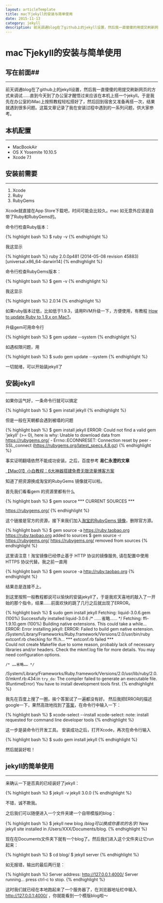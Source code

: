 ```yaml
---
layout: articleTemplate
title: mac下jekyll的安装与简单使用
date: 2015-11-13
category: jekyll
description: 前天调通blog在了github上的jekyll设置，然后我一直傻傻的用提交刷新网页的方式来调试……直到今天到了办公室才醒悟过来应该在本机上搭一个jekyll。于是我先在办公室的iMac上按照教程轻松搭好了，然后回到宿舍又准备再搭一次，结果就遇到很多问题。这篇文章记录了我在安装过程中遇到的一系列问题，供大家参考。
---
```



# mac下jekyll的安装与简单使用 #

## 写在前面##

----------

前天调通blog在了github上的jekyll设置，然后我一直傻傻的用提交刷新网页的方式来调试……直到今天到了办公室才醒悟过来应该在本机上搭一个jekyll。于是我先在办公室的iMac上按照教程轻松搭好了，然后回到宿舍又准备再搭一次，结果就遇到很多问题。这篇文章记录了我在安装过程中遇到的一系列问题，供大家参考。

## 本机配置 ##

----------

 - MacBookAir
 - OS X Yosemite 10.10.5
 - Xcode 7.1

## 安装前需要 ##

----------

 1. Xcode
 2. Ruby
 2. RubyGems

Xcode就直接在App Store下载吧，时间可能会比较久。mac 如无意外应该是自带了Ruby和RubyGems的。

命令行检查Ruby版本：

{% highlight bash %}
$ ruby -v
{% endhighlight %}

我这显示

{% highlight bash %}
ruby 2.0.0p481 (2014-05-08 revision 45883) [universal.x86_64-darwin14]
{% endhighlight %}

命令行检查RubyGems版本：

{% highlight bash %}
$ gem -v
{% endhighlight %}

我这显示

{% highlight bash %}
2.0.14
{% endhighlight %}

如果ruby版本过低，比如低于1.9.3，请用RVM升级一下，方便使用，有教程 [How to update Ruby to 1.9.x on Mac?](http://stackoverflow.com/questions/3696564/how-to-update-ruby-to-1-9-x-on-mac)。

升级gem可用命令行

{% highlight bash %}
$ gem update --system
{% endhighlight %}

如遇权限问题，用

{% highlight bash %}
$ sudo gem update --system
{% endhighlight %}

一切就绪，可以开始装jekyll了


## 安装jekyll ##

----------

如果你运气好，一条命令行就可以搞定

{% highlight bash %}
$ gem install jekyll
{% endhighlight %}

但是一般在天朝都会遇到被墙的问题

{% highlight bash %}
$ gem install jekyll
ERROR:  Could not find a valid gem 'jekyll' (>= 0), here is why:
        Unable to download data from https://rubygems.org/ - Errno::ECONNRESET: Connection reset by peer - SSL_connect (https://rubygems.org/latest_specs.4.8.gz)
{% endhighlight %}

事实证明翻墙依然不能成功安装。之后，百度参考 **易仁永澄的文章**

[【Mac01】小白教程：6大神器搭建免费无限流量博客方案](http://www.jianshu.com/p/1d6c56ea886a)

知道了把资源换成淘宝的RubyGems 镜像就可以啦。

首先我们看看gem 的资源里都有什么

{% highlight bash %}
$ gem source
*** CURRENT SOURCES ***
    
https://rubygems.org/
{% endhighlight %}

这个链接是官方的资源，接下来我们加入[淘宝的RubyGems 镜像](https://ruby.taobao.org)，删除官方源。

{% highlight bash %}
$ gem source -a https://ruby.taobao.org
https://ruby.taobao.org added to sources
$ gem source -r https://rubygems.org/
https://rubygems.org/ removed from sources
{% endhighlight %}

这里请注意！淘宝镜像已经停止基于 HTTP 协议的镜像服务, 请在配置中使用 HTTPS 协议代替。我之前一直用

{% highlight bash %}
$ gem source -a http://ruby.taobao.org
{% endhighlight %}

结果总是连接不上。

到这里按照一般教程都说可以愉快的安装jekyll了，于是我欢天喜地的敲入了一开始的那个指令，结果……前面欢快的跳了几行之后就出现了ERROR。

{% highlight bash %}
$ sudo gem install jekyll
Fetching: liquid-3.0.6.gem (100%)
Successfully installed liquid-3.0.6 
    /* ……省略…… */
Fetching: ffi-1.9.10.gem (100%) 
Building native extensions.  This could take a while... 
ERROR:  Error installing jekyll: 
		ERROR: Failed to build gem native extension.
		/System/Library/Frameworks/Ruby.framework/Versions/2.0/usr/bin/ruby extconf.rb checking for ffi.h... *** extconf.rb failed ***  
Could not create Makefile due to some reason, probably lack of necessary libraries and/or headers.  Check the mkmf.log file for more details.  You may need configuration options.
	
    /* ……省略…… */ 
/System/Library/Frameworks/Ruby.framework/Versions/2.0/usr/lib/ruby/2.0.0/mkmf.rb:434:in `try_do`: The compiler failed to generate an executable file. (RuntimeError)
You have to install development tools first.
{% endhighlight %}

 我先在百度上搜了一圈，挨个答案试了一遍都没有好。
 然后我把ERROR的描述google一下，果然高效地找到了[答案](_layouts_posts_sitedeployfontimagesjavascriptsstylesheetsresume.pdfabout.htmlindex.htmlportfolio.htmltechblog.html)，在命令行中输入一下：

{% highlight bash %}
$ xcode-select --install
xcode-select: note: install requested for command line developer tools
{% endhighlight %}

这一步是装命令行开发工具。
安装成功之后，打开Xcode，再次在命令行输入

{% highlight bash %}
$ sudo gem install jekyll
{% endhighlight %}

然后就装好啦！


## jekyll的简单使用 ##

----------

来确认一下是否真的已经装好了jekyll：

{% highlight bash %}
$ jekyll -v
jekyll 3.0.0
{% endhighlight %}

不错，诚不欺我。

之后我们可以随便进入一个文件夹建一个自带模版的blog：

{% highlight bash %}
$ jekyll new blog  /*blog可以换成你喜欢的名字*/
New jekyll site installed in /Users/XXX/Documents/blog.
{% endhighlight %}

现在在Documents文件夹下就有一个blog了。然后我们进入这个文件夹让它run起来：

{% highlight bash %}
$ cd blog/
$ jekyll server
{% endhighlight %}

如无报错，输出的最后两行是：

{% highlight bash %}
Server address: http://127.0.0.1:4000/ 
Server running... press ctrl-c to stop.
{% endhighlight %}

这时我们就已经在本地跑起来了一个服务器了，在浏览器地址栏中输入 http://127.0.0.1:4000/ ，你就能看到一个模版blog啦～
